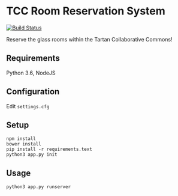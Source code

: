 # TCC Room Reservation System
[![Build Status](https://travis-ci.org/sushain97/tcc-room-reservation.svg?branch=master)](https://travis-ci.org/sushain97/tcc-room-reservation)

Reserve the glass rooms within the Tartan Collaborative Commons!

## Requirements

Python 3.6, NodeJS

## Configuration

Edit `settings.cfg`

## Setup

    npm install
    bower install
    pip install -r requirements.text
    python3 app.py init

## Usage

    python3 app.py runserver
